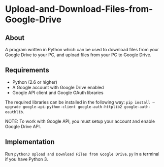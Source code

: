 # Upload-and-Download-Files-from-Google-Drive

## About
A program written in Python which can be used to download files from your Google Drive to your PC, and upload files from your PC to Google Drive.

## Requirements

- Python (2.6 or higher)
- A Google account with Google Drive enabled
- Google API client and Google OAuth libraries

The required libraries can be installed in the following way: `pip install –upgrade google-api-python-client google-auth-httplib2 google-auth-oauthlib`.

NOTE: To work with Google API, you must setup your account and enable Google Drive API.

## Implementation

Run `python3 Upload and Download Files from Google Drive.py` in a terminal if you have Python 3.
